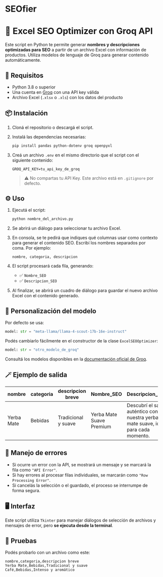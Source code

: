 # SEOfier

# 🧠 Excel SEO Optimizer con Groq API

Este script en Python te permite generar **nombres y descripciones optimizadas para SEO** a partir de un archivo Excel con información de productos. Utiliza modelos de lenguaje de Groq para generar contenido automáticamente.

## 📌 Requisitos

- Python 3.8 o superior
- Una cuenta en [Groq](https://groq.com/) con una API key válida
- Archivo Excel (`.xlsx` o `.xls`) con los datos del producto

## 📦 Instalación

1. Cloná el repositorio o descargá el script.

2. Instalá las dependencias necesarias:
   ```bash
   pip install pandas python-dotenv groq openpyxl
   ```

3. Creá un archivo `.env` en el mismo directorio que el script con el siguiente contenido:

   ```env
   GROQ_API_KEY=tu_api_key_de_groq
   ```

   > ⚠️ No compartas tu API Key. Este archivo está en `.gitignore` por defecto.

## ⚙️ Uso

1. Ejecutá el script:
   ```bash
   python nombre_del_archivo.py
   ```

2. Se abrirá un diálogo para seleccionar tu archivo Excel.

3. En consola, se te pedirá que indiques qué columnas usar como contexto para generar el contenido SEO. Escribí los nombres separados por coma. Por ejemplo:

   ```
   nombre, categoria, descripcion
   ```

4. El script procesará cada fila, generando:
   - ✅ `Nombre_SEO`
   - ✅ `Descripcion_SEO`

5. Al finalizar, se abrirá un cuadro de diálogo para guardar el nuevo archivo Excel con el contenido generado.

## 🔄 Personalización del modelo

Por defecto se usa:

```python
model: str = "meta-llama/llama-4-scout-17b-16e-instruct"
```

Podés cambiarlo fácilmente en el constructor de la clase `ExcelSEOOptimizer`:
```python
model: str = "otro_modelo_de_groq"
```

Consultá los modelos disponibles en la [documentación oficial de Groq](https://console.groq.com/docs).

## 🪄 Ejemplo de salida

| nombre       | categoria | descripcion breve      | Nombre_SEO               | Descripcion_SEO                               |
|--------------|-----------|------------------------|---------------------------|------------------------------------------------|
| Yerba Mate   | Bebidas   | Tradicional y suave    | Yerba Mate Suave Premium | Descubrí el sabor auténtico con nuestra yerba mate suave, ideal para cada momento. |

## 🛑 Manejo de errores

- Si ocurre un error con la API, se mostrará un mensaje y se marcará la fila como `"API Error"`.
- Si hay errores al procesar filas individuales, se marcarán como `"Row Processing Error"`.
- Si cancelás la selección o el guardado, el proceso se interrumpe de forma segura.

## 🖥️ Interfaz

Este script utiliza `Tkinter` para manejar diálogos de selección de archivos y mensajes de error, pero **se ejecuta desde la terminal**.

## 🧪 Pruebas

Podés probarlo con un archivo como este:

```csv
nombre,categoria,descripcion breve
Yerba Mate,Bebidas,Tradicional y suave
Café,Bebidas,Intenso y aromático
```
